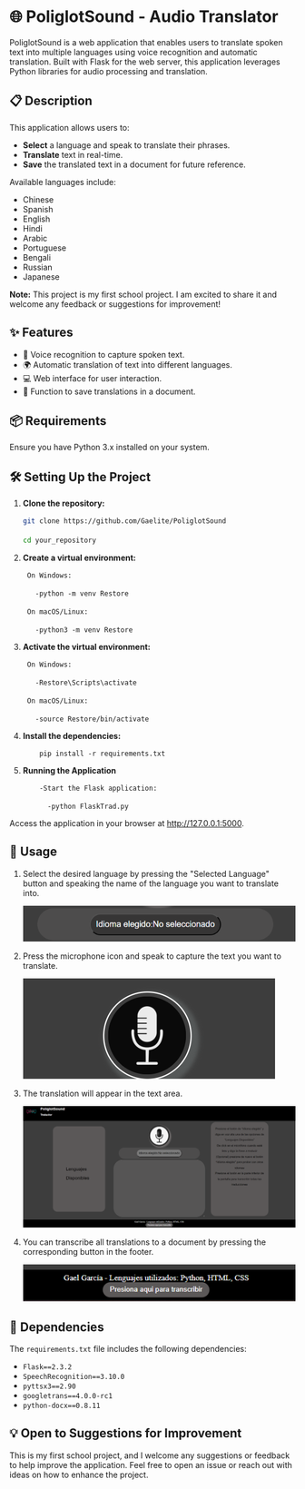 # 🌐 PoliglotSound - Audio Translator

PoliglotSound is a web application that enables users to translate spoken text into multiple languages using voice recognition and automatic translation. Built with Flask for the web server, this application leverages Python libraries for audio processing and translation.

## 📋 Description

This application allows users to:
- **Select** a language and speak to translate their phrases.
- **Translate** text in real-time.
- **Save** the translated text in a document for future reference.

Available languages include:
- Chinese
- Spanish
- English
- Hindi
- Arabic
- Portuguese
- Bengali
- Russian
- Japanese
  
**Note:** This project is my first school project. I am excited to share it and welcome any feedback or suggestions for improvement!

## ✨ Features

- 🎤 Voice recognition to capture spoken text.
- 🌍 Automatic translation of text into different languages.
- 💻 Web interface for user interaction.
- 📄 Function to save translations in a document.

## 📦 Requirements

Ensure you have Python 3.x installed on your system.

## 🛠 Setting Up the Project

1. **Clone the repository:**
      ```bash
      git clone https://github.com/Gaelite/PoliglotSound
      
      cd your_repository
   
2. **Create a virtual environment:**
   
        On Windows:
   
          -python -m venv Restore
      
        On macOS/Linux:
     
          -python3 -m venv Restore
    
3. **Activate the virtual environment:**

        On Windows:
        
          -Restore\Scripts\activate
          
        On macOS/Linux:
        
          -source Restore/bin/activate
    
4. **Install the dependencies:**
   
           pip install -r requirements.txt
  
5. **Running the Application**
   
           -Start the Flask application:
        
             -python FlaskTrad.py

  Access the application in your browser at http://127.0.0.1:5000.

## 🚀 Usage

1. Select the desired language by pressing the "Selected Language" button and speaking the name of the language you want to translate into.
   
   ![Select Language](assets/images/lang.png)

2. Press the microphone icon and speak to capture the text you want to translate.
   
   ![Microphone Icon](assets/images/mic.png)

3. The translation will appear in the text area.
   
   ![Translation Area](assets/images/fullview.png)

4. You can transcribe all translations to a document by pressing the corresponding button in the footer.
   
   ![Transcription Button](assets/images/transcript.png)

## 📜 Dependencies

The `requirements.txt` file includes the following dependencies:

- `Flask==2.3.2`
- `SpeechRecognition==3.10.0`
- `pyttsx3==2.90`
- `googletrans==4.0.0-rc1`
- `python-docx==0.8.11`

## 💡 Open to Suggestions for Improvement

This is my first school project, and I welcome any suggestions or feedback to help improve the application. Feel free to open an issue or reach out with ideas on how to enhance the project.
